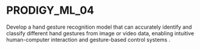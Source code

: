 # PRODIGY_ML_04
Develop a hand gesture recognition model that can accurately identify and classify different hand gestures from image or video data, enabling intuitive human-computer interaction and gesture-based control systems .
